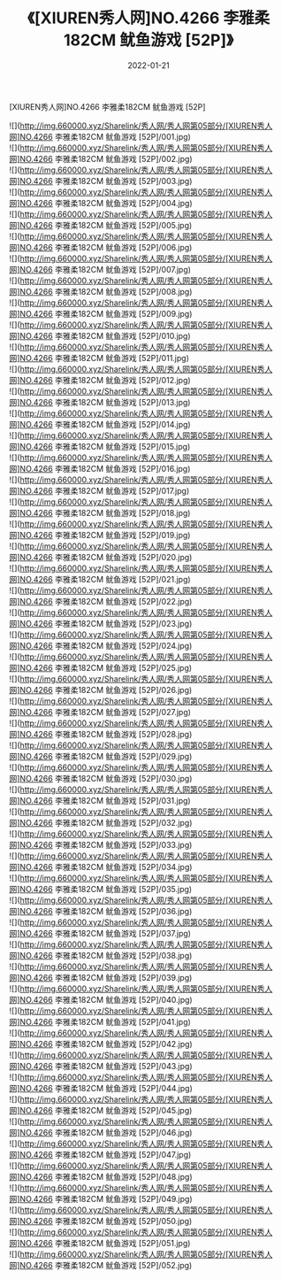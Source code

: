 ﻿---
layout: post
title:  《[XIUREN秀人网]NO.4266 李雅柔182CM 鱿鱼游戏 [52P]》
date:   2022-01-21
img: http://img.660000.xyz/Sharelink/秀人网/秀人网第05部分/[XIUREN秀人网]NO.4266 李雅柔182CM 鱿鱼游戏 [52P]/000.jpg
categories: [美女, 清纯, 唯美]
---

[XIUREN秀人网]NO.4266 李雅柔182CM 鱿鱼游戏 [52P]

 ![](http://img.660000.xyz/Sharelink/秀人网/秀人网第05部分/[XIUREN秀人网]NO.4266 李雅柔182CM 鱿鱼游戏 [52P]/001.jpg) <br>![](http://img.660000.xyz/Sharelink/秀人网/秀人网第05部分/[XIUREN秀人网]NO.4266 李雅柔182CM 鱿鱼游戏 [52P]/002.jpg) <br>![](http://img.660000.xyz/Sharelink/秀人网/秀人网第05部分/[XIUREN秀人网]NO.4266 李雅柔182CM 鱿鱼游戏 [52P]/003.jpg) <br>![](http://img.660000.xyz/Sharelink/秀人网/秀人网第05部分/[XIUREN秀人网]NO.4266 李雅柔182CM 鱿鱼游戏 [52P]/004.jpg) <br>![](http://img.660000.xyz/Sharelink/秀人网/秀人网第05部分/[XIUREN秀人网]NO.4266 李雅柔182CM 鱿鱼游戏 [52P]/005.jpg) <br>![](http://img.660000.xyz/Sharelink/秀人网/秀人网第05部分/[XIUREN秀人网]NO.4266 李雅柔182CM 鱿鱼游戏 [52P]/006.jpg) <br>![](http://img.660000.xyz/Sharelink/秀人网/秀人网第05部分/[XIUREN秀人网]NO.4266 李雅柔182CM 鱿鱼游戏 [52P]/007.jpg) <br>![](http://img.660000.xyz/Sharelink/秀人网/秀人网第05部分/[XIUREN秀人网]NO.4266 李雅柔182CM 鱿鱼游戏 [52P]/008.jpg) <br>![](http://img.660000.xyz/Sharelink/秀人网/秀人网第05部分/[XIUREN秀人网]NO.4266 李雅柔182CM 鱿鱼游戏 [52P]/009.jpg) <br>![](http://img.660000.xyz/Sharelink/秀人网/秀人网第05部分/[XIUREN秀人网]NO.4266 李雅柔182CM 鱿鱼游戏 [52P]/010.jpg) <br>![](http://img.660000.xyz/Sharelink/秀人网/秀人网第05部分/[XIUREN秀人网]NO.4266 李雅柔182CM 鱿鱼游戏 [52P]/011.jpg) <br>![](http://img.660000.xyz/Sharelink/秀人网/秀人网第05部分/[XIUREN秀人网]NO.4266 李雅柔182CM 鱿鱼游戏 [52P]/012.jpg) <br>![](http://img.660000.xyz/Sharelink/秀人网/秀人网第05部分/[XIUREN秀人网]NO.4266 李雅柔182CM 鱿鱼游戏 [52P]/013.jpg) <br>![](http://img.660000.xyz/Sharelink/秀人网/秀人网第05部分/[XIUREN秀人网]NO.4266 李雅柔182CM 鱿鱼游戏 [52P]/014.jpg) <br>![](http://img.660000.xyz/Sharelink/秀人网/秀人网第05部分/[XIUREN秀人网]NO.4266 李雅柔182CM 鱿鱼游戏 [52P]/015.jpg) <br>![](http://img.660000.xyz/Sharelink/秀人网/秀人网第05部分/[XIUREN秀人网]NO.4266 李雅柔182CM 鱿鱼游戏 [52P]/016.jpg) <br>![](http://img.660000.xyz/Sharelink/秀人网/秀人网第05部分/[XIUREN秀人网]NO.4266 李雅柔182CM 鱿鱼游戏 [52P]/017.jpg) <br>![](http://img.660000.xyz/Sharelink/秀人网/秀人网第05部分/[XIUREN秀人网]NO.4266 李雅柔182CM 鱿鱼游戏 [52P]/018.jpg) <br>![](http://img.660000.xyz/Sharelink/秀人网/秀人网第05部分/[XIUREN秀人网]NO.4266 李雅柔182CM 鱿鱼游戏 [52P]/019.jpg) <br>![](http://img.660000.xyz/Sharelink/秀人网/秀人网第05部分/[XIUREN秀人网]NO.4266 李雅柔182CM 鱿鱼游戏 [52P]/020.jpg) <br>![](http://img.660000.xyz/Sharelink/秀人网/秀人网第05部分/[XIUREN秀人网]NO.4266 李雅柔182CM 鱿鱼游戏 [52P]/021.jpg) <br>![](http://img.660000.xyz/Sharelink/秀人网/秀人网第05部分/[XIUREN秀人网]NO.4266 李雅柔182CM 鱿鱼游戏 [52P]/022.jpg) <br>![](http://img.660000.xyz/Sharelink/秀人网/秀人网第05部分/[XIUREN秀人网]NO.4266 李雅柔182CM 鱿鱼游戏 [52P]/023.jpg) <br>![](http://img.660000.xyz/Sharelink/秀人网/秀人网第05部分/[XIUREN秀人网]NO.4266 李雅柔182CM 鱿鱼游戏 [52P]/024.jpg) <br>![](http://img.660000.xyz/Sharelink/秀人网/秀人网第05部分/[XIUREN秀人网]NO.4266 李雅柔182CM 鱿鱼游戏 [52P]/025.jpg) <br>![](http://img.660000.xyz/Sharelink/秀人网/秀人网第05部分/[XIUREN秀人网]NO.4266 李雅柔182CM 鱿鱼游戏 [52P]/026.jpg) <br>![](http://img.660000.xyz/Sharelink/秀人网/秀人网第05部分/[XIUREN秀人网]NO.4266 李雅柔182CM 鱿鱼游戏 [52P]/027.jpg) <br>![](http://img.660000.xyz/Sharelink/秀人网/秀人网第05部分/[XIUREN秀人网]NO.4266 李雅柔182CM 鱿鱼游戏 [52P]/028.jpg) <br>![](http://img.660000.xyz/Sharelink/秀人网/秀人网第05部分/[XIUREN秀人网]NO.4266 李雅柔182CM 鱿鱼游戏 [52P]/029.jpg) <br>![](http://img.660000.xyz/Sharelink/秀人网/秀人网第05部分/[XIUREN秀人网]NO.4266 李雅柔182CM 鱿鱼游戏 [52P]/030.jpg) <br>![](http://img.660000.xyz/Sharelink/秀人网/秀人网第05部分/[XIUREN秀人网]NO.4266 李雅柔182CM 鱿鱼游戏 [52P]/031.jpg) <br>![](http://img.660000.xyz/Sharelink/秀人网/秀人网第05部分/[XIUREN秀人网]NO.4266 李雅柔182CM 鱿鱼游戏 [52P]/032.jpg) <br>![](http://img.660000.xyz/Sharelink/秀人网/秀人网第05部分/[XIUREN秀人网]NO.4266 李雅柔182CM 鱿鱼游戏 [52P]/033.jpg) <br>![](http://img.660000.xyz/Sharelink/秀人网/秀人网第05部分/[XIUREN秀人网]NO.4266 李雅柔182CM 鱿鱼游戏 [52P]/034.jpg) <br>![](http://img.660000.xyz/Sharelink/秀人网/秀人网第05部分/[XIUREN秀人网]NO.4266 李雅柔182CM 鱿鱼游戏 [52P]/035.jpg) <br>![](http://img.660000.xyz/Sharelink/秀人网/秀人网第05部分/[XIUREN秀人网]NO.4266 李雅柔182CM 鱿鱼游戏 [52P]/036.jpg) <br>![](http://img.660000.xyz/Sharelink/秀人网/秀人网第05部分/[XIUREN秀人网]NO.4266 李雅柔182CM 鱿鱼游戏 [52P]/037.jpg) <br>![](http://img.660000.xyz/Sharelink/秀人网/秀人网第05部分/[XIUREN秀人网]NO.4266 李雅柔182CM 鱿鱼游戏 [52P]/038.jpg) <br>![](http://img.660000.xyz/Sharelink/秀人网/秀人网第05部分/[XIUREN秀人网]NO.4266 李雅柔182CM 鱿鱼游戏 [52P]/039.jpg) <br>![](http://img.660000.xyz/Sharelink/秀人网/秀人网第05部分/[XIUREN秀人网]NO.4266 李雅柔182CM 鱿鱼游戏 [52P]/040.jpg) <br>![](http://img.660000.xyz/Sharelink/秀人网/秀人网第05部分/[XIUREN秀人网]NO.4266 李雅柔182CM 鱿鱼游戏 [52P]/041.jpg) <br>![](http://img.660000.xyz/Sharelink/秀人网/秀人网第05部分/[XIUREN秀人网]NO.4266 李雅柔182CM 鱿鱼游戏 [52P]/042.jpg) <br>![](http://img.660000.xyz/Sharelink/秀人网/秀人网第05部分/[XIUREN秀人网]NO.4266 李雅柔182CM 鱿鱼游戏 [52P]/043.jpg) <br>![](http://img.660000.xyz/Sharelink/秀人网/秀人网第05部分/[XIUREN秀人网]NO.4266 李雅柔182CM 鱿鱼游戏 [52P]/044.jpg) <br>![](http://img.660000.xyz/Sharelink/秀人网/秀人网第05部分/[XIUREN秀人网]NO.4266 李雅柔182CM 鱿鱼游戏 [52P]/045.jpg) <br>![](http://img.660000.xyz/Sharelink/秀人网/秀人网第05部分/[XIUREN秀人网]NO.4266 李雅柔182CM 鱿鱼游戏 [52P]/046.jpg) <br>![](http://img.660000.xyz/Sharelink/秀人网/秀人网第05部分/[XIUREN秀人网]NO.4266 李雅柔182CM 鱿鱼游戏 [52P]/047.jpg) <br>![](http://img.660000.xyz/Sharelink/秀人网/秀人网第05部分/[XIUREN秀人网]NO.4266 李雅柔182CM 鱿鱼游戏 [52P]/048.jpg) <br>![](http://img.660000.xyz/Sharelink/秀人网/秀人网第05部分/[XIUREN秀人网]NO.4266 李雅柔182CM 鱿鱼游戏 [52P]/049.jpg) <br>![](http://img.660000.xyz/Sharelink/秀人网/秀人网第05部分/[XIUREN秀人网]NO.4266 李雅柔182CM 鱿鱼游戏 [52P]/050.jpg) <br>![](http://img.660000.xyz/Sharelink/秀人网/秀人网第05部分/[XIUREN秀人网]NO.4266 李雅柔182CM 鱿鱼游戏 [52P]/051.jpg) <br>![](http://img.660000.xyz/Sharelink/秀人网/秀人网第05部分/[XIUREN秀人网]NO.4266 李雅柔182CM 鱿鱼游戏 [52P]/052.jpg) <br>